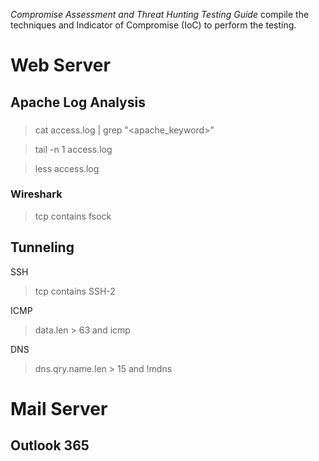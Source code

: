 *Compromise Assessment and Threat Hunting Testing Guide* compile the techniques and Indicator of Compromise (IoC) to perform the testing.  
# Web Server
## Apache Log Analysis
### 
> cat access.log | grep "<apache_keyword>"

> tail -n 1 access.log 

> less access.log

### Wireshark
> tcp contains fsock


## Tunneling
SSH
> tcp contains SSH-2

ICMP
> data.len > 63 and icmp

DNS
> dns.qry.name.len > 15 and !mdns

# Mail Server
## Outlook 365

